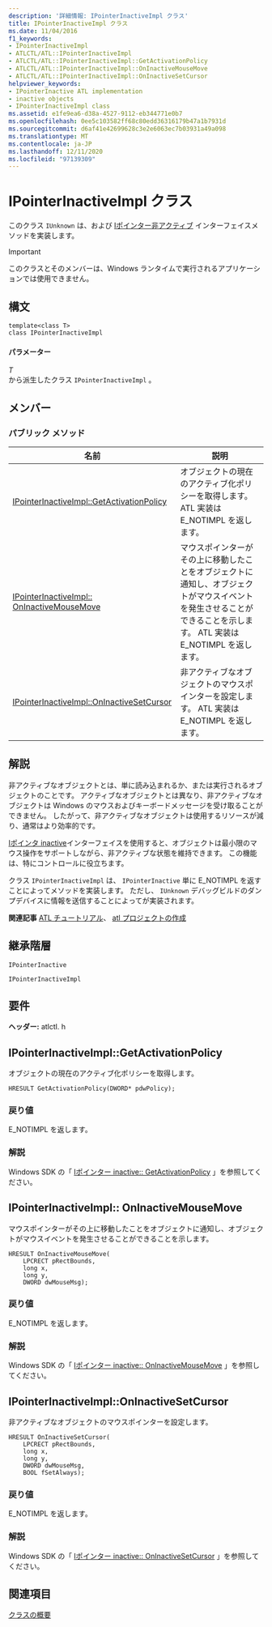 ```yaml
---
description: '詳細情報: IPointerInactiveImpl クラス'
title: IPointerInactiveImpl クラス
ms.date: 11/04/2016
f1_keywords:
- IPointerInactiveImpl
- ATLCTL/ATL::IPointerInactiveImpl
- ATLCTL/ATL::IPointerInactiveImpl::GetActivationPolicy
- ATLCTL/ATL::IPointerInactiveImpl::OnInactiveMouseMove
- ATLCTL/ATL::IPointerInactiveImpl::OnInactiveSetCursor
helpviewer_keywords:
- IPointerInactive ATL implementation
- inactive objects
- IPointerInactiveImpl class
ms.assetid: e1fe9ea6-d38a-4527-9112-eb344771e0b7
ms.openlocfilehash: 0ee5c103582ff68c80edd36316179b47a1b7931d
ms.sourcegitcommit: d6af41e42699628c3e2e6063ec7b03931a49a098
ms.translationtype: MT
ms.contentlocale: ja-JP
ms.lasthandoff: 12/11/2020
ms.locfileid: "97139309"
---
```

# <a name="ipointerinactiveimpl-class"></a>IPointerInactiveImpl クラス

このクラス `IUnknown` は、および [Iポインター非アクティブ](/windows/win32/api/ocidl/nn-ocidl-ipointerinactive) インターフェイスメソッドを実装します。

> [!IMPORTANT]
> このクラスとそのメンバーは、Windows ランタイムで実行されるアプリケーションでは使用できません。

## <a name="syntax"></a>構文

```
template<class T>
class IPointerInactiveImpl
```

#### <a name="parameters"></a>パラメーター

*T*<br/>
から派生したクラス `IPointerInactiveImpl` 。

## <a name="members"></a>メンバー

### <a name="public-methods"></a>パブリック メソッド

|名前|説明|
|----------|-----------------|
|[IPointerInactiveImpl::GetActivationPolicy](#getactivationpolicy)|オブジェクトの現在のアクティブ化ポリシーを取得します。 ATL 実装は E_NOTIMPL を返します。|
|[IPointerInactiveImpl:: OnInactiveMouseMove](#oninactivemousemove)|マウスポインターがその上に移動したことをオブジェクトに通知し、オブジェクトがマウスイベントを発生させることができることを示します。 ATL 実装は E_NOTIMPL を返します。|
|[IPointerInactiveImpl::OnInactiveSetCursor](#oninactivesetcursor)|非アクティブなオブジェクトのマウスポインターを設定します。 ATL 実装は E_NOTIMPL を返します。|

## <a name="remarks"></a>解説

非アクティブなオブジェクトとは、単に読み込まれるか、または実行されるオブジェクトのことです。 アクティブなオブジェクトとは異なり、非アクティブなオブジェクトは Windows のマウスおよびキーボードメッセージを受け取ることができません。 したがって、非アクティブなオブジェクトは使用するリソースが減り、通常はより効率的です。

[Iポインタ inactive](/windows/win32/api/ocidl/nn-ocidl-ipointerinactive)インターフェイスを使用すると、オブジェクトは最小限のマウス操作をサポートしながら、非アクティブな状態を維持できます。 この機能は、特にコントロールに役立ちます。

クラス `IPointerInactiveImpl` は、 `IPointerInactive` 単に E_NOTIMPL を返すことによってメソッドを実装します。 ただし、 `IUnknown` デバッグビルドのダンプデバイスに情報を送信することによってが実装されます。

**関連記事** [ATL チュートリアル](../../atl/active-template-library-atl-tutorial.md)、 [atl プロジェクトの作成](../../atl/reference/creating-an-atl-project.md)

## <a name="inheritance-hierarchy"></a>継承階層

`IPointerInactive`

`IPointerInactiveImpl`

## <a name="requirements"></a>要件

**ヘッダー:** atlctl. h

## <a name="ipointerinactiveimplgetactivationpolicy"></a><a name="getactivationpolicy"></a> IPointerInactiveImpl::GetActivationPolicy

オブジェクトの現在のアクティブ化ポリシーを取得します。

```
HRESULT GetActivationPolicy(DWORD* pdwPolicy);
```

### <a name="return-value"></a>戻り値

E_NOTIMPL を返します。

### <a name="remarks"></a>解説

Windows SDK の「 [Iポインター inactive:: GetActivationPolicy](/windows/win32/api/ocidl/nf-ocidl-ipointerinactive-getactivationpolicy) 」を参照してください。

## <a name="ipointerinactiveimploninactivemousemove"></a><a name="oninactivemousemove"></a> IPointerInactiveImpl:: OnInactiveMouseMove

マウスポインターがその上に移動したことをオブジェクトに通知し、オブジェクトがマウスイベントを発生させることができることを示します。

```
HRESULT OnInactiveMouseMove(
    LPCRECT pRectBounds,
    long x,
    long y,
    DWORD dwMouseMsg);
```

### <a name="return-value"></a>戻り値

E_NOTIMPL を返します。

### <a name="remarks"></a>解説

Windows SDK の「 [Iポインター inactive:: OnInactiveMouseMove](/windows/win32/api/ocidl/nf-ocidl-ipointerinactive-oninactivemousemove) 」を参照してください。

## <a name="ipointerinactiveimploninactivesetcursor"></a><a name="oninactivesetcursor"></a> IPointerInactiveImpl::OnInactiveSetCursor

非アクティブなオブジェクトのマウスポインターを設定します。

```
HRESULT OnInactiveSetCursor(
    LPCRECT pRectBounds,
    long x,
    long y,
    DWORD dwMouseMsg,
    BOOL fSetAlways);
```

### <a name="return-value"></a>戻り値

E_NOTIMPL を返します。

### <a name="remarks"></a>解説

Windows SDK の「 [Iポインター inactive:: OnInactiveSetCursor](/windows/win32/api/ocidl/nf-ocidl-ipointerinactive-oninactivesetcursor) 」を参照してください。

## <a name="see-also"></a>関連項目

[クラスの概要](../../atl/atl-class-overview.md)
